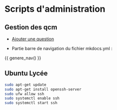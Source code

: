 # Scripts d'administration

## Gestion des qcm

* [Ajouter une question](http://localhost/Commun/ajout_qcm.html)

* Partie barre de navigation du fichier mkdocs.yml :

{{ genere_nav() }}

## Ubuntu Lycée

```bash
sudo apt-get update
sudo apt-get install openssh-server
sudo ufw allow ssh
sudo systemctl enable ssh
sudo systemctl start ssh
```